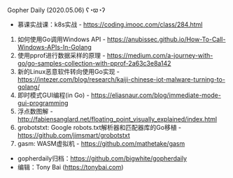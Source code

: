 Gopher Daily (2020.05.06) ʕ◔ϖ◔ʔ

* 慕课实战课：k8s实战 - https://coding.imooc.com/class/284.html

1. 如何使用Go调用Windows API - https://anubissec.github.io/How-To-Call-Windows-APIs-In-Golang
2. 使用pprof进行数据采样的原理 - https://medium.com/a-journey-with-go/go-samples-collection-with-pprof-2a63c3e8a142
3. 新的Linux恶意软件转向使用Go实现 - https://intezer.com/blog/research/kaiji-chinese-iot-malware-turning-to-golang/
4. 即时模式GUI编程(in Go) - https://eliasnaur.com/blog/immediate-mode-gui-programming
5. 浮点数图解 - http://fabiensanglard.net/floating_point_visually_explained/index.html
6. grobotstxt: Google robots.txt解析器和匹配器库的Go移植 - https://github.com/jimsmart/grobotstxt
7. gasm: WASM虚拟机 - https://github.com/mathetake/gasm

* gopherdaily归档：https://github.com/bigwhite/gopherdaily
* 编辑：Tony Bai (https://tonybai.com)
